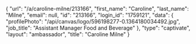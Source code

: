 {
    "url": "\/a\/caroline-milne\/213166",
    "first_name": "Caroline",
    "last_name": "Milne",
    "email": null,
    "id": "213166",
    "login_id": "1759121",
    "data": {
        "profilePhoto": "\/api\/canvas\/logo\/596198277-0.1364180034492.jpg",
        "job_title": "Assistant Manager Food and Beverage"
    },
    "type": "captivate",
    "layout": "ambassador",
    "title": "Caroline Milne"
}
